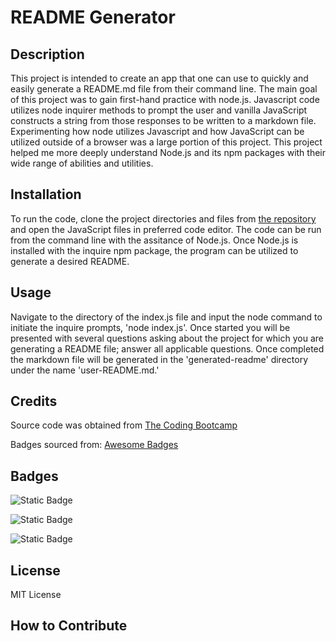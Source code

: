 # README Generator

## Description

This project is intended to create an app that one can use to quickly and easily generate a README.md file from their command line. The main goal of this project was to gain first-hand practice with node.js. Javascript code utilizes node inquirer methods to prompt the user and vanilla JavaScript constructs a string from those responses to be written to a markdown file. Experimenting how node utilizes Javascript and how JavaScript can be utilized outside of a browser was a large portion of this project. This project helped me more deeply understand Node.js and its npm packages with their wide range of abilities and utilities.

## Installation

To run the code, clone the project directories and files from [the repository](https://github.com/sillytsundere/readme-factory) and open the JavaScript files in preferred code editor. The code can be run from the command line with the assitance of Node.js. Once Node.js is installed with the inquire npm package, the program can be utilized to generate a desired README.

## Usage

Navigate to the directory of the index.js file and input the node command to initiate the inquire prompts, 'node index.js'. Once started you will be presented with several questions asking about the project for which you are generating a README file; answer all applicable questions. Once completed the markdown file will be generated in the 'generated-readme' directory under the name 'user-README.md.' 

## Credits

Source code was obtained from [The Coding Bootcamp](https://github.com/coding-boot-camp/potential-enigma)

Badges sourced from: [Awesome Badges](https://dev.to/envoy_/150-badges-for-github-pnk)

## Badges

![Static Badge](https://img.shields.io/badge/Node.js-43853D?style=for-the-badge&logo=node.js&logoColor=white)

![Static Badge](https://img.shields.io/badge/JavaScript-323330?style=for-the-badge&logo=javascript&logoColor=F7DF1E)

![Static Badge](https://img.shields.io/badge/Markdown-000000?style=for-the-badge&logo=markdown&logoColor=white)

## License

MIT License

## How to Contribute